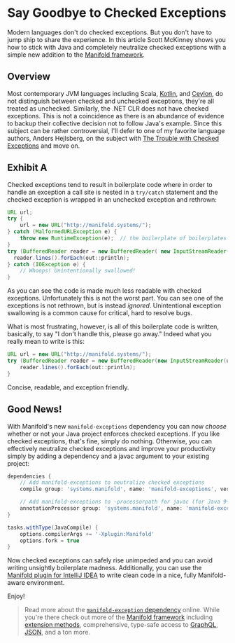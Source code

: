 # Say Goodbye to Checked Exceptions

Modern languages don't do checked exceptions. But you don't have to jump ship to share the experience. In this article
Scott McKinney shows you how to stick with Java and completely neutralize checked exceptions with a simple new addition
to the [Manifold framework](http://manifold.systems/).
 
## Overview

Most contemporary JVM languages including Scala, [Kotlin](https://kotlinlang.org/docs/reference/exceptions.html), and [Ceylon](https://ceylon-lang.org/documentation/1.3/reference/statement/throw/),
do not distinguish between checked and unchecked exceptions, they're all treated as unchecked.  Similarly, the .NET CLR
does not have checked exceptions.  This is not a coincidence as there is an abundance of evidence to backup their
collective decision not to follow Java's example. Since this subject can be rather controversial, I'll defer to one of
my favorite language authors, Anders Hejlsberg, on the subject with [The Trouble with Checked Exceptions](https://www.artima.com/intv/handcuffs.html)
and move on.

## Exhibit A

Checked exceptions tend to result in boilerplate code where in order to handle an exception a call site is nested in a
`try/catch` statement and the checked exception is wrapped in an unchecked exception and rethrown:

```java
URL url;
try {
    url = new URL("http://manifold.systems/");
} catch (MalformedURLException e) {
    throw new RuntimeException(e);  // the boilerplate of boilerplates
}
try (BufferedReader reader = new BufferedReader( new InputStreamReader(url.openStream()))) {
  reader.lines().forEach(out::println);
} catch (IOException e) {
    // Whoops! Unintentionally swallowed!
}
```

As you can see the code is made much less readable with checked exceptions. Unfortunately this is not the worst part.
You can see one of the exceptions is not rethrown, but is instead *ignored*.  Unintentional exception swallowing is
a common cause for critical, hard to resolve bugs.

What is most frustrating, however, is all of this boilerplate code is written, basically, to say "I don't handle this,
please go away."  Indeed what you really mean to write is this:

```java
URL url = new URL("http://manifold.systems/");
try (BufferedReader reader = new BufferedReader(new InputStreamReader(url.openStream()))) {
    reader.lines().forEach(out::println);
}
```

Concise, readable, and exception friendly.


## Good News!
 
With Manifold's new `manifold-exceptions` dependency you can now *choose* whether or not your Java project enforces
checked exceptions.  If you like checked exceptions, that's fine, simply do nothing.  Otherwise, you can effectively
neutralize checked exceptions and improve your productivity simply by adding a dependency and a javac argument to your
existing project:

```groovy
dependencies {
    // Add manifold-exceptions to neutralize checked exceptions
    compile group: 'systems.manifold', name: 'manifold-exceptions', version: '2024.1.49'

    // Add manifold-exceptions to -processorpath for javac (for Java 9+, not needed for Java 8)
    annotationProcessor group: 'systems.manifold', name: 'manifold-exceptions', version: '2024.1.49'
}

tasks.withType(JavaCompile) {
    options.compilerArgs += '-Xplugin:Manifold'
    options.fork = true
}
```

Now checked exceptions can safely rise unimpeded and you can avoid writing unsightly boilerplate madness. Additionally,
you can use the [Manifold plugin for IntelliJ IDEA](https://plugins.jetbrains.com/plugin/10057-manifold) to write clean
code in a nice, fully Manifold-aware environment.  

Enjoy!

>Read more about the [`manifold-exception` dependency](https://github.com/manifold-systems/manifold/tree/master/manifold-deps-parent/manifold-exceptions)
online. While you're there check out more of the [Manifold framework](http://manifold.systems/) including [extension methods](https://github.com/manifold-systems/manifold/tree/master/manifold-deps-parent/manifold-ext),
comprehensive, type-safe access to [GraphQL](https://github.com/manifold-systems/manifold/tree/master/manifold-deps-parent/manifold-graphql),
[JSON](https://github.com/manifold-systems/manifold/tree/master/manifold-deps-parent/manifold-json), and a ton more.

